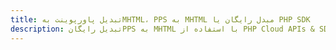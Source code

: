 ---title: تبدیل پاورپوینت بهMHTML، PPS به MHTML مبدل رایگان یا PHP SDKdescription: تبدیل رایگانPPS به MHTML با استفاده از PHP Cloud APIs & SDK. همچنین اسناد Microsoft PowerPoint را در Cloud ایجاد، ویرایش و رندر کنید.---